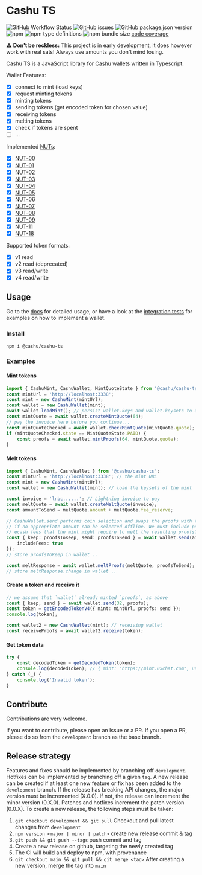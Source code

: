 # Cashu TS

![GitHub Workflow Status](https://img.shields.io/github/actions/workflow/status/cashubtc/cashu-ts/node.js.yml)
![GitHub issues](https://img.shields.io/github/issues/cashubtc/cashu-ts)
![GitHub package.json version](https://img.shields.io/github/package-json/v/cashubtc/cashu-ts)
![npm](https://img.shields.io/npm/v/@cashu/cashu-ts)
![npm type definitions](https://img.shields.io/npm/types/@cashu/cashu-ts)
![npm bundle size](https://img.shields.io/bundlephobia/min/@cashu/cashu-ts)
[code coverage](https://cashubtc.github.io/cashu-ts/coverage)

⚠️ **Don't be reckless:** This project is in early development, it does however work with real sats! Always use amounts you don't mind losing.

Cashu TS is a JavaScript library for [Cashu](https://github.com/cashubtc) wallets written in Typescript.

Wallet Features:

- [x] connect to mint (load keys)
- [x] request minting tokens
- [x] minting tokens
- [x] sending tokens (get encoded token for chosen value)
- [x] receiving tokens
- [x] melting tokens
- [x] check if tokens are spent
- [ ] ...

Implemented [NUTs](https://github.com/cashubtc/nuts/):

- [x] [NUT-00](https://github.com/cashubtc/nuts/blob/main/00.md)
- [x] [NUT-01](https://github.com/cashubtc/nuts/blob/main/01.md)
- [x] [NUT-02](https://github.com/cashubtc/nuts/blob/main/02.md)
- [x] [NUT-03](https://github.com/cashubtc/nuts/blob/main/03.md)
- [x] [NUT-04](https://github.com/cashubtc/nuts/blob/main/04.md)
- [x] [NUT-05](https://github.com/cashubtc/nuts/blob/main/05.md)
- [x] [NUT-06](https://github.com/cashubtc/nuts/blob/main/06.md)
- [x] [NUT-07](https://github.com/cashubtc/nuts/blob/main/07.md)
- [x] [NUT-08](https://github.com/cashubtc/nuts/blob/main/08.md)
- [x] [NUT-09](https://github.com/cashubtc/nuts/blob/main/09.md)
- [x] [NUT-11](https://github.com/cashubtc/nuts/blob/main/11.md)
- [x] [NUT-18](https://github.com/cashubtc/nuts/blob/main/18.md)

Supported token formats:

- [x] v1 read
- [x] v2 read (deprecated)
- [x] v3 read/write
- [x] v4 read/write

## Usage

Go to the [docs](https://cashubtc.github.io/cashu-ts/docs/main) for detailed usage, or have a look at the [integration tests](./test/integration.test.ts) for examples on how to implement a wallet.

### Install

```shell
npm i @cashu/cashu-ts
```

### Examples

#### Mint tokens

```typescript
import { CashuMint, CashuWallet, MintQuoteState } from '@cashu/cashu-ts';
const mintUrl = 'http://localhost:3338';
const mint = new CashuMint(mintUrl);
const wallet = new CashuWallet(mint);
await wallet.loadMint(); // persist wallet.keys and wallet.keysets to avoid calling loadMint() in the future
const mintQuote = await wallet.createMintQuote(64);
// pay the invoice here before you continue...
const mintQuoteChecked = await wallet.checkMintQuote(mintQuote.quote);
if (mintQuoteChecked.state == MintQuoteState.PAID) {
	const proofs = await wallet.mintProofs(64, mintQuote.quote);
}
```

#### Melt tokens

```typescript
import { CashuMint, CashuWallet } from '@cashu/cashu-ts';
const mintUrl = 'http://localhost:3338'; // the mint URL
const mint = new CashuMint(mintUrl);
const wallet = new CashuWallet(mint); // load the keysets of the mint

const invoice = 'lnbc......'; // Lightning invoice to pay
const meltQuote = await wallet.createMeltQuote(invoice);
const amountToSend = meltQuote.amount + meltQuote.fee_reserve;

// CashuWallet.send performs coin selection and swaps the proofs with the mint
// if no appropriate amount can be selected offline. We must include potential
// ecash fees that the mint might require to melt the resulting proofsToSend later.
const { keep: proofsToKeep, send: proofsToSend } = await wallet.send(amountToSend, proofs, {
	includeFees: true
});
// store proofsToKeep in wallet ..

const meltResponse = await wallet.meltProofs(meltQuote, proofsToSend);
// store meltResponse.change in wallet ..
```

#### Create a token and receive it

```typescript
// we assume that `wallet` already minted `proofs`, as above
const { keep, send } = await wallet.send(32, proofs);
const token = getEncodedTokenV4({ mint: mintUrl, proofs: send });
console.log(token);

const wallet2 = new CashuWallet(mint); // receiving wallet
const receiveProofs = await wallet2.receive(token);
```

#### Get token data

```typescript
try {
	const decodedToken = getDecodedToken(token);
	console.log(decodedToken); // { mint: "https://mint.0xchat.com", unit: "sat", proofs: [...] }
} catch (_) {
	console.log('Invalid token');
}
```

## Contribute

Contributions are very welcome.

If you want to contribute, please open an Issue or a PR.
If you open a PR, please do so from the `development` branch as the base branch.

## Release strategy

Features and fixes should be implemented by branching off `development`. Hotfixes can be implemented by branching off a given `tag`. A new release can be created if at least one new feature or fix has been added to the `development` branch. If the release has breaking API changes, the major version must be incremented (X.0.0). If not, the release can increment the minor version (0.X.0). Patches and hotfixes increment the patch version (0.0.X). To create a new release, the following steps must be taken:

1. `git checkout development && git pull` Checkout and pull latest changes from `development`
2. `npm version <major | minor | patch>` create new release commit & tag
3. `git push && git push --tags` push commit and tag
4. Create a new release on github, targeting the newly created tag
5. The CI will build and deploy to npm, with provenance
6. `git checkout main && git pull && git merge <tag>` After creating a new version, merge the tag into `main`
